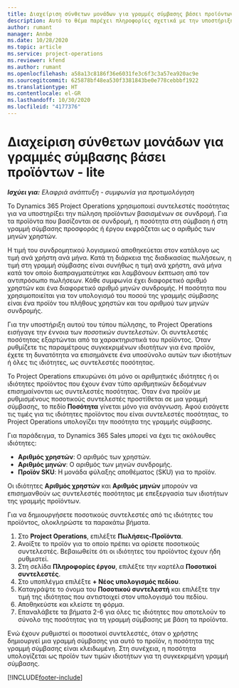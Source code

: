 ```yaml
---
title: Διαχείριση σύνθετων μονάδων για γραμμές σύμβασης βάσει προϊόντων - lite
description: Αυτό το θέμα παρέχει πληροφορίες σχετικά με την υποστήριξη της πώλησης προϊόντων που βασίζονται σε συνδρομή.
author: rumant
manager: Annbe
ms.date: 10/28/2020
ms.topic: article
ms.service: project-operations
ms.reviewer: kfend
ms.author: rumant
ms.openlocfilehash: a58a13c8186f36e6031fe3c6f3c3a57ea920ac9e
ms.sourcegitcommit: 625878bf48ea530f3381843be0e778cebbbf1922
ms.translationtype: HT
ms.contentlocale: el-GR
ms.lasthandoff: 10/30/2020
ms.locfileid: "4177376"
---
```

# <a name="manage-complex-units-for-product-based-contract-lines---lite"></a>Διαχείριση σύνθετων μονάδων για γραμμές σύμβασης βάσει προϊόντων - lite

_**Ισχύει για:** Ελαφριά ανάπτυξη - συμφωνία για προτιμολόγηση_

Το Dynamics 365 Project Operations χρησιμοποιεί συντελεστές ποσότητας για να υποστηρίξει την πώληση προϊόντων βασισμένων σε συνδρομή. Για τα προϊόντα που βασίζονται σε συνδρομή, η ποσότητα στη σύμβαση ή στη γραμμή σύμβασης προσφοράς ή έργου εκφράζεται ως ο αριθμός των μηνών χρηστών.

Η τιμή του συνδρομητικού λογισμικού αποθηκεύεται στον κατάλογο ως τιμή ανά χρήστη ανά μήνα. Κατά τη διάρκεια της διαδικασίας πωλήσεων, η τιμή στη γραμμή σύμβασης είναι συνήθως η τιμή ανά χρήστη, ανά μήνα κατά τον οποίο διαπραγματεύτηκε και λαμβάνουν έκπτωση από τον αντιπρόσωπο πωλήσεων. Κάθε συμφωνία έχει διαφορετικό αριθμό χρηστών και ένα διαφορετικό αριθμό μηνών συνδρομής. Η ποσότητα που χρησιμοποιείται για τον υπολογισμό του ποσού της γραμμής σύμβασης είναι ένα προϊόν του πλήθους χρηστών και του αριθμού των μηνών συνδρομής.

Για την υποστήριξη αυτού του τύπου πώλησης, το Project Operations εισήγαγε την έννοια των *ποσοτικών συντελεστών*. Οι συντελεστές ποσότητας εξαρτώνται από τα χαρακτηριστικά του προϊόντος. Όταν ρυθμίζετε τις παραμέτρους συγκεκριμένων ιδιοτήτων για ένα προϊόν, έχετε τη δυνατότητα να επισημάνετε ένα υποσύνολο αυτών των ιδιοτήτων ή όλες τις ιδιότητες, ως συντελεστές ποσότητας.

Το Project Operations επικυρώνει ότι μόνο οι αριθμητικές ιδιότητες ή οι ιδιότητες προϊόντος που έχουν έναν τύπο αριθμητικών δεδομένων επισημαίνονται ως συντελεστές ποσότητας. Όταν ένα προϊόν με ρυθμισμένους ποσοτικούς συντελεστές προστίθεται σε μια γραμμή σύμβασης, το πεδίο **Ποσότητα** γίνεται μόνο για ανάγνωση. Αφού εισάγετε τις τιμές για τις ιδιότητες προϊόντος που είναι συντελεστές ποσότητας, το Project Operations υπολογίζει την ποσότητα της γραμμής σύμβασης.

Για παράδειγμα, το Dynamics 365 Sales μπορεί να έχει τις ακόλουθες ιδιότητες:

- **Αριθμός χρηστών**: Ο αριθμός των χρηστών.
- **Αριθμός μηνών**: Ο αριθμός των μηνών συνδρομής.
- **Προϊόν SKU**: Η μονάδα φύλαξης αποθέματος (SKU) για το προϊόν.

Οι ιδιότητες **Αριθμός χρηστών** και **Αριθμός μηνών** μπορούν να επισημανθούν ως συντελεστές ποσότητας με επεξεργασία των ιδιοτήτων της γραμμής προϊόντων.

Για να δημιουργήσετε ποσοτικούς συντελεστές από τις ιδιότητες του προϊόντος, ολοκληρώστε τα παρακάτω βήματα.

1. Στο **Project Operations**, επιλέξτε **Πωλήσεις-Προϊόντα**.
2. Ανοίξτε το προϊόν για το οποίο πρέπει να ορίσετε ποσοτικούς συντελεστές. Βεβαιωθείτε ότι οι ιδιότητες του προϊόντος έχουν ήδη ρυθμιστεί.
3. Στη σελίδα **Πληροφορίες έργου**, επιλέξτε την καρτέλα **Ποσοτικοί συντελεστές**.
4. Στο υποπλέγμα επιλέξτε **+ Νέος υπολογισμός πεδίου**.
5. Καταγράψτε το όνομα του **Ποσοτικού συντελεστή** και επιλέξτε την τιμή της ιδιότητας που αντιστοιχεί στον υπολογισμό του πεδίου.
6. Αποθηκεύστε και κλείστε τη φόρμα.
7. Επαναλάβετε τα βήματα 2-6 για όλες τις ιδιότητες που αποτελούν το σύνολο της ποσότητας για τη γραμμή σύμβασης με βάση τα προϊόντα.

Ενώ έχουν ρυθμιστεί οι ποσοτικοί συντελεστές, όταν ο χρήστης δημιουργεί μια γραμμή σύμβασης για αυτό το προϊόν, η ποσότητα της γραμμή σύμβασης είναι κλειδωμένη. Στη συνέχεια, η ποσότητα υπολογίζεται ως προϊόν των τιμών ιδιοτήτων για τη συγκεκριμένη γραμμή σύμβασης.


[!INCLUDE[footer-include](../../includes/footer-banner.md)]